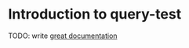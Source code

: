 # Introduction to query-test

TODO: write [great documentation](http://jacobian.org/writing/what-to-write/)
